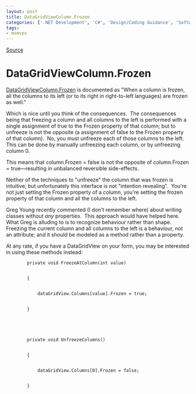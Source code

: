 ```yaml
---
layout: post
title: DataGridViewColumn.Frozen
categories: ['.NET Development', 'C#', 'Design/Coding Guidance', 'Software Development']
tags:
- msmvps
---
```

[Source](http://blogs.msmvps.com/peterritchie/2008/08/11/datagridviewcolumn-frozen/ "Permalink to DataGridViewColumn.Frozen")

# DataGridViewColumn.Frozen

[DataGridViewColumn.Frozen][1] is documented as "When a column is frozen, all the columns to its left (or to its right in right-to-left languages) are frozen as well."

Which is nice until you think of the consequences.  The consequences being that freezing a column and all columns to the left is performed with a single assignment of true to the Frozen property of that column; but to unfreeze is not the opposite (a assignment of false to the Frozen property of that column).  No, you must unfreeze each of those columns to the left.  This can be done by manually unfreezing each column, or by unfreezing column 0.

This means that column.Frozen = false is not the opposite of column.Frozen = true—resulting in unbalanced reversible side-effects.

Neither of the techniques to "unfreeze" the column that was frozen is intuitive; but unfortunately this interface is not "intention revealing".  You're not just setting the Frozen property of a column, you're setting the frozen property of that column and all the columns to the left.

Greg Young recently commented (I don't remember where) about writing classes without _any_ properties.  This approach would have helped here.  What Greg is alluding to is to recognize behaviour rather than shape.  Freezing the current column and all columns to the left is a behaviour, not an attribute; and it should be modeled as a method rather than a property.

At any rate, if you have a DataGridView on your form, you may be interested in using these methods instead:
    
    
            private void FreezeAtColumn(int value)
    
    
            {
    
    
                dataGridView.Columns[value].Frozen = true;
    
    
            }
    
    
     
    
    
            private void UnfreezeColumns()
    
    
            {
    
    
                dataGridView.Columns[0].Frozen = false;
    
    
            }

[1]: http://msdn.microsoft.com/en-us/library/system.windows.forms.datagridviewcolumn.frozen(VS.80).aspx

